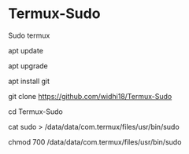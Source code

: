 # Termux-Sudo
Sudo termux

apt update

apt upgrade


apt install git


git clone https://github.com/widhi18/Termux-Sudo


cd Termux-Sudo


cat sudo > /data/data/com.termux/files/usr/bin/sudo


chmod 700 /data/data/com.termux/files/usr/bin/sudo
